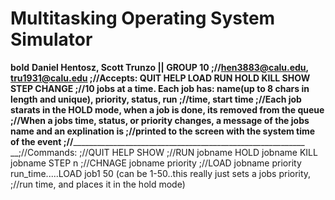 # Multitasking Operating System Simulator

**bold**
__Daniel Hentosz, Scott Trunzo || GROUP 10
;//hen3883@calu.edu, tru1931@calu.edu
;//Accepts: QUIT HELP LOAD RUN HOLD KILL SHOW STEP CHANGE
;//10 jobs at a time. Each job has: name(up to 8 chars in length and unique), priority, status, run ;//time, start time
;//Each job starats in the HOLD mode, when a job is done, its removed from the queue
;//When a jobs time, status, or priority changes, a message of the jobs name and an explination is ;//printed to the screen with the system time of the event
;//____________________________________________________________
__;//Commands:
;//QUIT HELP SHOW
;//RUN jobname HOLD jobname KILL jobname STEP n
;//CHNAGE jobname priority
;//LOAD jobname priority run_time.....LOAD job1 50 (can be 1-50..this really just sets a jobs priority, ;//run time, and places it in the hold mode)

